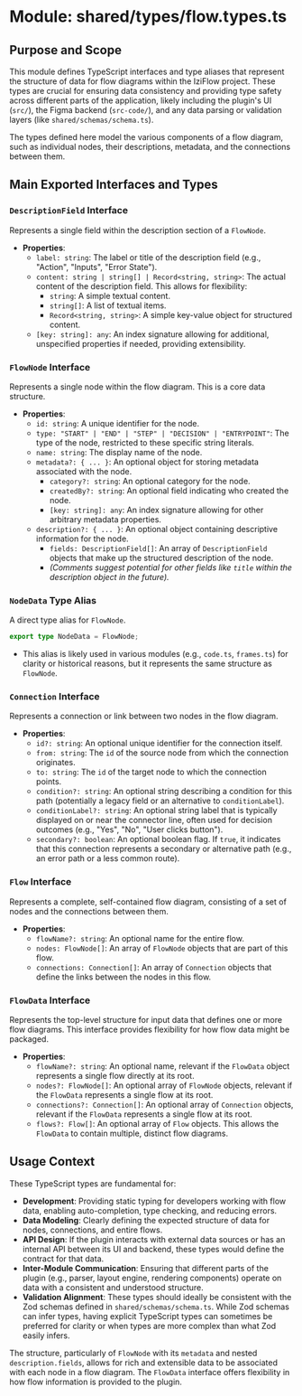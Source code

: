 # Module: shared/types/flow.types.ts

## Purpose and Scope

This module defines TypeScript interfaces and type aliases that represent the structure of data for flow diagrams within the IziFlow project. These types are crucial for ensuring data consistency and providing type safety across different parts of the application, likely including the plugin's UI (`src/`), the Figma backend (`src-code/`), and any data parsing or validation layers (like `shared/schemas/schema.ts`).

The types defined here model the various components of a flow diagram, such as individual nodes, their descriptions, metadata, and the connections between them.

## Main Exported Interfaces and Types

### `DescriptionField` Interface

Represents a single field within the description section of a `FlowNode`.

*   **Properties**:
    *   `label: string`: The label or title of the description field (e.g., "Action", "Inputs", "Error State").
    *   `content: string | string[] | Record<string, string>`: The actual content of the description field. This allows for flexibility:
        *   `string`: A simple textual content.
        *   `string[]`: A list of textual items.
        *   `Record<string, string>`: A simple key-value object for structured content.
    *   `[key: string]: any`: An index signature allowing for additional, unspecified properties if needed, providing extensibility.

### `FlowNode` Interface

Represents a single node within the flow diagram. This is a core data structure.

*   **Properties**:
    *   `id: string`: A unique identifier for the node.
    *   `type: "START" | "END" | "STEP" | "DECISION" | "ENTRYPOINT"`: The type of the node, restricted to these specific string literals.
    *   `name: string`: The display name of the node.
    *   `metadata?: { ... }`: An optional object for storing metadata associated with the node.
        *   `category?: string`: An optional category for the node.
        *   `createdBy?: string`: An optional field indicating who created the node.
        *   `[key: string]: any`: An index signature allowing for other arbitrary metadata properties.
    *   `description?: { ... }`: An optional object containing descriptive information for the node.
        *   `fields: DescriptionField[]`: An array of `DescriptionField` objects that make up the structured description of the node.
        *   *(Comments suggest potential for other fields like `title` within the description object in the future).*

### `NodeData` Type Alias

A direct type alias for `FlowNode`.

```typescript
export type NodeData = FlowNode;
```
*   This alias is likely used in various modules (e.g., `code.ts`, `frames.ts`) for clarity or historical reasons, but it represents the same structure as `FlowNode`.

### `Connection` Interface

Represents a connection or link between two nodes in the flow diagram.

*   **Properties**:
    *   `id?: string`: An optional unique identifier for the connection itself.
    *   `from: string`: The `id` of the source node from which the connection originates.
    *   `to: string`: The `id` of the target node to which the connection points.
    *   `condition?: string`: An optional string describing a condition for this path (potentially a legacy field or an alternative to `conditionLabel`).
    *   `conditionLabel?: string`: An optional string label that is typically displayed on or near the connector line, often used for decision outcomes (e.g., "Yes", "No", "User clicks button").
    *   `secondary?: boolean`: An optional boolean flag. If `true`, it indicates that this connection represents a secondary or alternative path (e.g., an error path or a less common route).

### `Flow` Interface

Represents a complete, self-contained flow diagram, consisting of a set of nodes and the connections between them.

*   **Properties**:
    *   `flowName?: string`: An optional name for the entire flow.
    *   `nodes: FlowNode[]`: An array of `FlowNode` objects that are part of this flow.
    *   `connections: Connection[]`: An array of `Connection` objects that define the links between the nodes in this flow.

### `FlowData` Interface

Represents the top-level structure for input data that defines one or more flow diagrams. This interface provides flexibility for how flow data might be packaged.

*   **Properties**:
    *   `flowName?: string`: An optional name, relevant if the `FlowData` object represents a single flow directly at its root.
    *   `nodes?: FlowNode[]`: An optional array of `FlowNode` objects, relevant if the `FlowData` represents a single flow at its root.
    *   `connections?: Connection[]`: An optional array of `Connection` objects, relevant if the `FlowData` represents a single flow at its root.
    *   `flows?: Flow[]`: An optional array of `Flow` objects. This allows the `FlowData` to contain multiple, distinct flow diagrams.

## Usage Context

These TypeScript types are fundamental for:

*   **Development**: Providing static typing for developers working with flow data, enabling auto-completion, type checking, and reducing errors.
*   **Data Modeling**: Clearly defining the expected structure of data for nodes, connections, and entire flows.
*   **API Design**: If the plugin interacts with external data sources or has an internal API between its UI and backend, these types would define the contract for that data.
*   **Inter-Module Communication**: Ensuring that different parts of the plugin (e.g., parser, layout engine, rendering components) operate on data with a consistent and understood structure.
*   **Validation Alignment**: These types should ideally be consistent with the Zod schemas defined in `shared/schemas/schema.ts`. While Zod schemas can infer types, having explicit TypeScript types can sometimes be preferred for clarity or when types are more complex than what Zod easily infers.

The structure, particularly of `FlowNode` with its `metadata` and nested `description.fields`, allows for rich and extensible data to be associated with each node in a flow diagram. The `FlowData` interface offers flexibility in how flow information is provided to the plugin.

